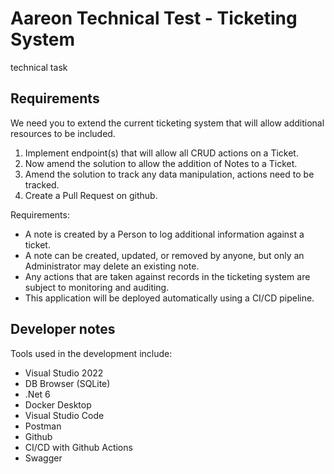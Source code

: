 # Aareon Technical Test - Ticketing System
technical task

## Requirements

We need you to extend the current ticketing system that will allow additional resources to be included.

1. Implement endpoint(s) that will allow all CRUD actions on a Ticket.
2. Now amend the solution to allow the addition of Notes to a Ticket.
3. Amend the solution to track any data manipulation, actions need to be tracked.
4. Create a Pull Request on github.

Requirements:

- A note is created by a Person to log additional information against a ticket.
- A note can be created, updated, or removed by anyone, but only an Administrator may delete an existing note.
- Any actions that are taken against records in the ticketing system are subject to monitoring and auditing.
- This application will be deployed automatically using a CI/CD pipeline.

## Developer notes

Tools used in the development include:
- Visual Studio 2022
- DB Browser (SQLite)
- .Net 6
- Docker Desktop
- Visual Studio Code
- Postman
- Github
- CI/CD with Github Actions
- Swagger
